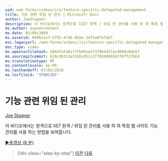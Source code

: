 ```yaml
---
uid: web-forms/videos/iis/feature-specific-delegated-management
title: 기능 관련 위임 된 관리 | Microsoft Docs
author: JoeStagner
description: 이 비디오에서는 원격으로 IIS7 원격 / 위임 된 관리를 사용 하 여 특정 웹 사이트 기능 관리를 사용 하는 방법을 보여줍니다.
ms.author: aspnetcontent
ms.date: 03/09/2009
ms.assetid: 0496ce17-5755-4f4b-82ee-34f5a0fefdd7
msc.legacyurl: /web-forms/videos/iis/feature-specific-delegated-management
msc.type: video
ms.openlocfilehash: 4d44fafa6177fbd5ee3737964d1fac4090c8de57
ms.sourcegitcommit: b28cd0313af316c051c2ff8549865bff67f2fbb4
ms.translationtype: MT
ms.contentlocale: ko-KR
ms.lasthandoff: 07/05/2018
ms.locfileid: "37801381"
---
```

<a name="feature-specific-delegated-management"></a>기능 관련 위임 된 관리
====================
[Joe Stagner](https://github.com/JoeStagner)

이 비디오에서는 원격으로 IIS7 원격 / 위임 된 관리를 사용 하 여 특정 웹 사이트 기능 관리를 사용 하는 방법을 보여줍니다.

[&#9654;동영상 (8 분)](https://channel9.msdn.com/Blogs/ASP-NET-Site-Videos/feature-specific-delegated-management)

> [!div class="step-by-step"]
> [이전](working-with-iis7-deligated-admin.md)
> [다음](troubleshooting-production-aspnet-apps.md)
